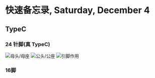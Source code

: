 # 快速备忘录, Saturday, December 4

## TypeC

### 24 针脚(真 TypeC)

![母头/母座](../../attachments/2021-12-04-12-59-51.png)
![公头/公座](../../attachments/2021-12-04-13-00-33.png)
![引脚作用](../../attachments/2021-12-04-13-13-45.png)

### 16脚
